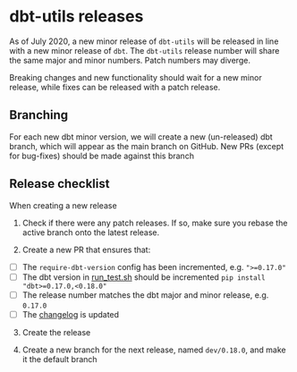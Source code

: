 # dbt-utils releases

As of July 2020, a new minor release of `dbt-utils` will be released in line with
a new minor release of `dbt`. The `dbt-utils` release number will share the same
major and minor numbers. Patch numbers may diverge.

Breaking changes and new functionality should wait for a new minor release,
while fixes can be released with a patch release.

## Branching
For each new dbt minor version, we will create a new (un-released) dbt branch,
which will appear as the main branch on GitHub. New PRs (except for bug-fixes)
should be made against this branch


## Release checklist
When creating a new release
1. Check if there were any patch releases. If so, make sure you rebase the active branch onto the latest release.

2. Create a new PR that ensures that:
  - [ ] The `require-dbt-version` config has been incremented, e.g. `">=0.17.0"`
  - [ ] The dbt version in [run_test.sh](run_test) should be incremented `pip install  "dbt>=0.17.0,<0.18.0"`
  - [ ] The release number matches the dbt major and minor release, e.g. `0.17.0`
  - [ ] The [changelog](CHANGELOG.md) is updated

3. Create the release

4. Create a new branch for the next release, named `dev/0.18.0`, and make it the default branch
